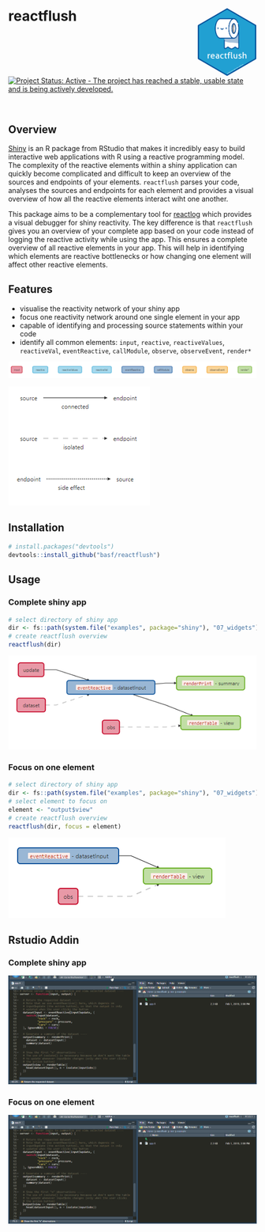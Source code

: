 # reactflush <a href='https://github.com/svdwoude/reactflush'><img src='inst/media/reactflush.png' align="right" height="139" /></a>

[![Project Status: Active - The project has reached a stable, usable state and is being actively developed.](http://www.repostatus.org/badges/latest/active.svg)](http://www.repostatus.org/#active)

<br>

## Overview

[Shiny](https://github.com/rstudio/shiny)  is an R package from RStudio that makes 
it incredibly easy to build interactive web applications with R using a reactive 
programming model. The complexity of the reactive elements within a shiny application 
can quickly become complicated and difficult to keep an overview of the sources 
and endpoints of your elements. 
`reactflush` parses your code, analyses the sources and endpoints for each element
and provides a visual overview of how all the reactive elements interact wiht one
another.

This package aims to be a complementary tool for [reactlog](https://github.com/rstudio/reactlog)
which provides a visual debugger for shiny reactivity. The key difference is that 
`reactflush` gives you an overview of your complete app based on your code instead
of logging the reactive activity while using the app. This ensures a complete overview
of all reactive elements in your app. This will help in identifying which elements
are reactive bottlenecks or how changing one element will affect other reactive elements.

## Features

- visualise the reactivity network of your shiny app
- focus one reactivity network around one single element in your app
- capable of identifying and processing source statements within your code
- identify all common elements: `input`, `reactive`,  `reactiveValues`, `reactiveVal`, `eventReactive`, `callModule`, `observe`, `observeEvent`, `render*`

![nodes](inst/media/reactflush_nodes.png)

![nodes](inst/media/reactflush_edges.png)


## Installation

``` r
# install.packages("devtools")
devtools::install_github("basf/reactflush")
```
## Usage

### Complete shiny app
```r
# select directory of shiny app 
dir <- fs::path(system.file("examples", package="shiny"), "07_widgets")
# create reactflush overview
reactflush(dir)
```

![nodes](inst/media/reactflush_example_full.png)


### Focus on one element

```r
# select directory of shiny app 
dir <- fs::path(system.file("examples", package="shiny"), "07_widgets")
# select element to focus on
element <- "output$view"
# create reactflush overview
reactflush(dir, focus = element)
```

![nodes](inst/media/reactflush_example_focus.png)


## Rstudio Addin

### Complete shiny app
![rstudioa_addin_demo](inst/media/reactflush_rstudioaddin.gif)

### Focus on one element
![rstudioa_addin_demo](inst/media/reactflush_rstudioaddin_focus.gif)


